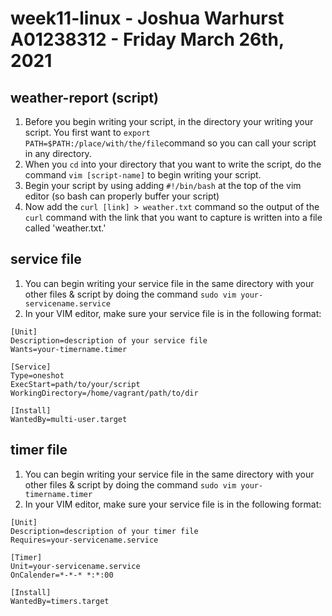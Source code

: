 # week11-linux - Joshua Warhurst A01238312 - Friday March 26th, 2021

## weather-report (script)
1. Before you begin writing your script, in the directory your writing your script. You first want to `export PATH=$PATH:/place/with/the/file`command so you can call your        script in any directory.
2. When you `cd` into your directory that you want to write the script, do the command `vim [script-name]` to begin writing your script.
3. Begin your script by using adding `#!/bin/bash` at the top of the vim editor (so bash can properly buffer your script)
4. Now add the ```curl [link] > weather.txt``` command so the output of the `curl` command with the link that you want to capture is written into a file called 'weather.txt.'

## service file
1. You can begin writing your service file in the same directory with your other files & script by doing the command ```sudo vim your-servicename.service```
2. In your VIM editor, make sure your service file is in the following format:
```
[Unit]
Description=description of your service file
Wants=your-timername.timer

[Service]
Type=oneshot
ExecStart=path/to/your/script
WorkingDirectory=/home/vagrant/path/to/dir

[Install]
WantedBy=multi-user.target
```

## timer file
1. You can begin writing your service file in the same directory with your other files & script by doing the command ```sudo vim your-timername.timer```
2. In your VIM editor, make sure your service file is in the following format:
```
[Unit]
Description=description of your timer file
Requires=your-servicename.service

[Timer]
Unit=your-servicename.service
OnCalender=*-*-* *:*:00

[Install]
WantedBy=timers.target
```



